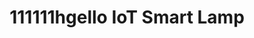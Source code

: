 ---
title: "111111hgello IoT Smart Lamp"
author_profile: true
key: 2
excerpt: "Trajecsdftory planning, Feedforward control"
header:
  teaser: /assets/images/lampi.jpg
hidden: true
---